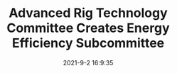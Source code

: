 ---
"title": "Advanced Rig Technology Committee Creates Energy Efficiency Subcommittee"
"date": "2021-9-2 16:9:35"
"feed_name": "IADC"
"feed_website": "https://www.iadc.org/"
"feed_rss": "https://www.iadc.org/feed/"
"link": "https://www.iadc.org/drillbits/committees/new-subcommittee-created-to-focus-on-energy-efficiency/"
"file": "_posts/2021-1-1-9f156c170d5ce71174f8e7f8d3bdf4736a5134b6.md"
"accident": "0"
"drilling": "0"
---